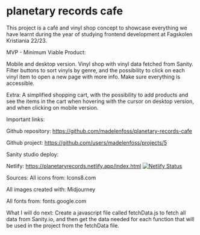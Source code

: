 # planetary records cafe

This project is a café and vinyl shop concept to showcase everything we have learnt during the year of studying frontend development at Fagskolen Kristiania 22/23.

MVP - Minimum Viable Product:

Mobile and desktop version.
Vinyl shop with vinyl data fetched from Sanity.
Filter buttons to sort vinyls by genre, and the possibility 
to click on each vinyl item to open a new page with more info.
Make sure everything is accessible.

Extra: 
A simplified shopping cart, with the possibility to add 
products and see the items in the cart when hovering with 
the cursor on desktop version, and when clicking on mobile version.


Important links:

Github repository:
https://github.com/madelenfoss/planetary-records-cafe

Github project:
https://github.com/users/madelenfoss/projects/5

Sanity studio deploy:

Netlify:
https://planetaryrecords.netlify.app/index.html
[![Netlify Status](https://api.netlify.com/api/v1/badges/a93bc08d-0c64-4116-aabf-26da4657c8d9/deploy-status)](https://app.netlify.com/sites/planetaryrecords/deploys)

Sources:
All icons from:
Icons8.com

All images created with:
Midjourney

All fonts from:
fonts.google.com

What I will do next:
Create a javascript file called fetchData.js to fetch all data from Sanity.io, and then get the data needed for each function that will be used in the project from the fetchData file.
